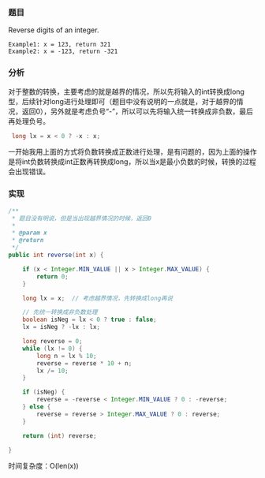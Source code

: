 ### 题目

Reverse digits of an integer.

```
Example1: x = 123, return 321
Example2: x = -123, return -321
```

### 分析

对于整数的转换，主要考虑的就是越界的情况，所以先将输入的int转换成long型，后续针对long进行处理即可（题目中没有说明的一点就是，对于越界的情况，返回0），另外就是考虑负号“-”，所以可以先将输入统一转换成非负数，最后再处理负号。

```java
 long lx = x < 0 ? -x : x;
```

一开始我用上面的方式将负数转换成正数进行处理，是有问题的，因为上面的操作是将int负数转换成int正数再转换成long，所以当x是最小负数的时候，转换的过程会出现错误。

### 实现

```java
/**
 * 题目没有明说，但是当出现越界情况的时候，返回0
 *
 * @param x
 * @return
 */
public int reverse(int x) {

    if (x < Integer.MIN_VALUE || x > Integer.MAX_VALUE) {
        return 0;
    }

    long lx = x;  // 考虑越界情况，先转换成long再说

    // 先统一转换成非负数处理
    boolean isNeg = lx < 0 ? true : false;
    lx = isNeg ? -lx : lx;

    long reverse = 0;
    while (lx != 0) {
        long n = lx % 10;
        reverse = reverse * 10 + n;
        lx /= 10;
    }

    if (isNeg) {
        reverse = -reverse < Integer.MIN_VALUE ? 0 : -reverse;
    } else {
        reverse = reverse > Integer.MAX_VALUE ? 0 : reverse;
    }

    return (int) reverse;

}
```

时间复杂度：O(len(x))